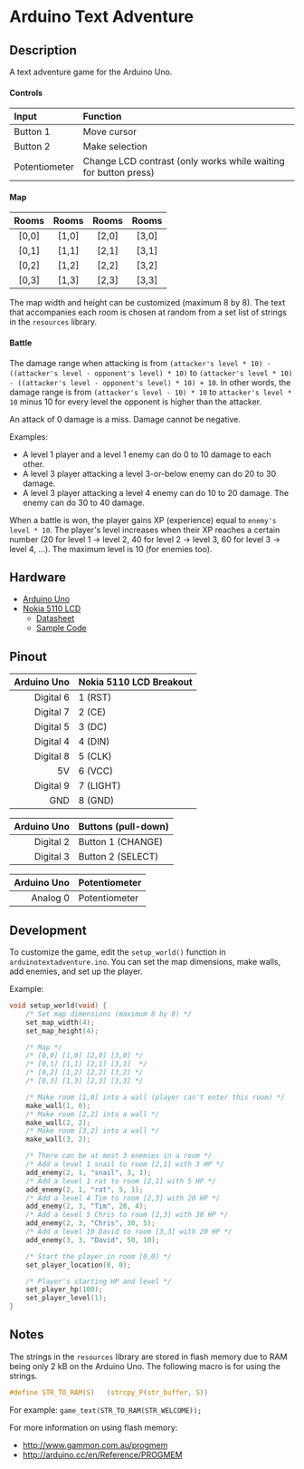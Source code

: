 # Arduino Text Adventure

## Description

A text adventure game for the Arduino Uno.

#### Controls

| Input | Function |
| :--- | :--- |
| Button 1 | Move cursor |
| Button 2 | Make selection |
| Potentiometer | Change LCD contrast (only works while waiting for button press) |

#### Map

| Rooms | Rooms | Rooms | Rooms |
| :---: | :---: | :---: | :---: |
| [0,0] | [1,0] | [2,0] | [3,0]
| [0,1] | [1,1] | [2,1] | [3,1]
| [0,2] | [1,2] | [2,2] | [3,2]
| [0,3] | [1,3] | [2,3] | [3,3]

The map width and height can be customized (maximum 8 by 8). The text that accompanies each room is chosen at random from a set list of strings in the `resources` library.

#### Battle

The damage range when attacking is from `(attacker's level * 10) - ((attacker's level - opponent's level) * 10)` to `(attacker's level * 10) - ((attacker's level - opponent's level) * 10) + 10`. In other words, the damage range is from `(attacker's level - 10) * 10` to `attacker's level * 10` minus 10 for every level the opponent is higher than the attacker.

An attack of 0 damage is a miss. Damage cannot be negative.

Examples:

* A level 1 player and a level 1 enemy can do 0 to 10 damage to each other.
* A level 3 player attacking a level 3-or-below enemy can do 20 to 30 damage.
* A level 3 player attacking a level 4 enemy can do 10 to 20 damage. The enemy can do 30 to 40 damage.

When a battle is won, the player gains XP (experience) equal to `enemy's level * 10`. The player's level increases when their XP reaches a certain number (20 for level 1 -> level 2, 40 for level 2 -> level 3, 60 for level 3 -> level 4, ...). The maximum level is 10 (for enemies too).

## Hardware

- [Arduino Uno](http://arduino.cc/en/Main/arduinoBoardUno)
- [Nokia 5110 LCD](https://www.sparkfun.com/products/10168)
  - [Datasheet](http://www.sparkfun.com/datasheets/LCD/Monochrome/Nokia5110.pdf)
  - [Sample Code](http://playground.arduino.cc/Code/PCD8544)

## Pinout

| Arduino Uno | Nokia 5110 LCD Breakout |
| ---: | :--- |
| Digital 6 | 1 (RST) |
| Digital 7 | 2 (CE) |
| Digital 5 | 3 (DC) |
| Digital 4 | 4 (DIN) |
| Digital 8 | 5 (CLK) |
| 5V | 6 (VCC) |
| Digital 9 | 7 (LIGHT) |
| GND | 8 (GND) |

| Arduino Uno | Buttons (pull-down) |
| ---: | :--- |
| Digital 2 | Button 1 (CHANGE) |
| Digital 3 | Button 2 (SELECT) |

| Arduino Uno | Potentiometer |
| ---: | :--- |
| Analog 0 | Potentiometer |

## Development

To customize the game, edit the `setup_world()` function in `arduinotextadventure.ino`. You can set the map dimensions, make walls, add enemies, and set up the player.

Example:

```C
void setup_world(void) {
	/* Set map dimensions (maximum 8 by 8) */
	set_map_width(4);
	set_map_height(4);

	/* Map */
	/* [0,0] [1,0] [2,0] [3,0] */
	/* [0,1] [1,1] [2,1] [3,1]  */
	/* [0,2] [1,2] [2,2] [3,2] */
	/* [0,3] [1,3] [2,3] [3,3] */

	/* Make room [1,0] into a wall (player can't enter this room) */
	make_wall(1, 0);
	/* Make room [2,2] into a wall */
	make_wall(2, 2);
	/* Make room [3,2] into a wall */
	make_wall(3, 2);

	/* There can be at most 3 enemies in a room */
	/* Add a level 1 snail to room [2,1] with 3 HP */
	add_enemy(2, 1, "snail", 3, 1);
	/* Add a level 1 rat to room [2,1] with 5 HP */
	add_enemy(2, 1, "rat", 5, 1);
	/* Add a level 4 Tim to room [2,3] with 20 HP */
	add_enemy(2, 3, "Tim", 20, 4);
	/* Add a level 5 Chris to room [2,3] with 30 HP */
	add_enemy(2, 3, "Chris", 30, 5);
	/* Add a level 10 David to room [3,3] with 20 HP */
	add_enemy(3, 3, "David", 50, 10);

	/* Start the player in room [0,0] */
	set_player_location(0, 0);

	/* Player's starting HP and level */
	set_player_hp(100);
	set_player_level(1);
}
```

## Notes

The strings in the `resources` library are stored in flash memory due to RAM being only 2 kB on the Arduino Uno. The following macro is for using the strings.

```C
#define STR_TO_RAM(S)	(strcpy_P(str_buffer, S))
```

For example: `game_text(STR_TO_RAM(STR_WELCOME));`

For more information on using flash memory:
* http://www.gammon.com.au/progmem
* http://arduino.cc/en/Reference/PROGMEM